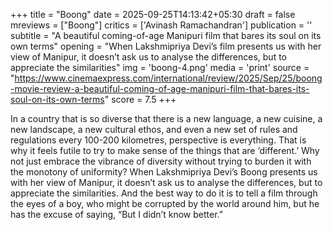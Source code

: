 +++
title = "Boong"
date = 2025-09-25T14:13:42+05:30
draft = false
mreviews = ["Boong"]
critics = ['Avinash Ramachandran']
publication = ''
subtitle = "A beautiful coming-of-age Manipuri film that bares its soul on its own terms"
opening = "When Lakshmipriya Devi’s film presents us with her view of Manipur, it doesn’t ask us to analyse the differences, but to appreciate the similarities"
img = 'boong-4.png'
media = 'print'
source = "https://www.cinemaexpress.com/international/review/2025/Sep/25/boong-movie-review-a-beautiful-coming-of-age-manipuri-film-that-bares-its-soul-on-its-own-terms"
score = 7.5
+++

In a country that is so diverse that there is a new language, a new cuisine, a new landscape, a new cultural ethos, and even a new set of rules and regulations every 100-200 kilometres, perspective is everything. That is why it feels futile to try to make sense of the things that are ‘different.’ Why not just embrace the vibrance of diversity without trying to burden it with the monotony of uniformity? When Lakshmipriya Devi’s Boong presents us with her view of Manipur, it doesn’t ask us to analyse the differences, but to appreciate the similarities. And the best way to do it is to tell a film through the eyes of a boy, who might be corrupted by the world around him, but he has the excuse of saying, “But I didn’t know better.”
